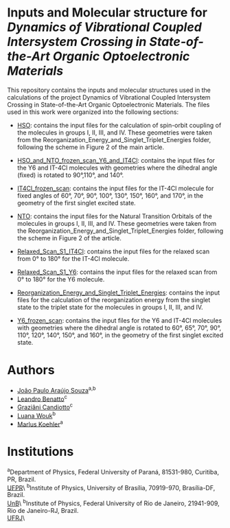 # Inputs and Molecular structure for *Dynamics of Vibrational Coupled Intersystem Crossing in State-of-the-Art Organic Optoelectronic Materials*
This repository contains the inputs and molecular structures used in the calculations of the project Dynamics of Vibrational Coupled Intersystem Crossing in State-of-the-Art Organic Optoelectronic Materials. The files used in this work were organized into the following sections:

- [HSO](https://github.com/gcandiotto/Dynamics_of_Vibrational_Coupled_Intersystem_Crossing/tree/main/HSO): contains the input files for the calculation of spin-orbit coupling of the molecules in groups I, II, III, and IV. These geometries were taken from the Reorganization_Energy_and_Singlet_Triplet_Energies folder, following the scheme in Figure 2 of the main article.

- [HSO_and_NTO_frozen_scan_Y6_and_IT4Cl](https://github.com/gcandiotto/Dynamics_of_Vibrational_Coupled_Intersystem_Crossing/tree/main/HSO_and_NTO_frozen_scan_Y6_and_IT4Cl): contains the input files for the Y6 and IT-4Cl molecules with geometries where the dihedral angle (fixed) is rotated to 90°,110°, and 140°.

- [IT4Cl_frozen_scan](https://github.com/gcandiotto/Dynamics_of_Vibrational_Coupled_Intersystem_Crossing/tree/main/IT4Cl_frozen_scan): contains the input files for the IT-4Cl molecule for fixed angles of 60°, 70°, 90°, 100°, 130°, 150°, 160°, and 170°, in the geometry of the first singlet excited state.

- [NTO](https://github.com/gcandiotto/Dynamics_of_Vibrational_Coupled_Intersystem_Crossing/tree/main/NTO): contains the input files for the Natural Transition Orbitals of the molecules in groups I, II, III, and IV. These geometries were taken from the Reorganization_Energy_and_Singlet_Triplet_Energies folder, following the scheme in Figure 2 of the article.

- [Relaxed_Scan_S1_IT4Cl](https://github.com/gcandiotto/Dynamics_of_Vibrational_Coupled_Intersystem_Crossing/tree/main/Relaxed_Scan_S1_IT4Cl): contains the input files for the relaxed scan from 0° to 180° for the IT-4Cl molecule.

- [Relaxed_Scan_S1_Y6](https://github.com/gcandiotto/Dynamics_of_Vibrational_Coupled_Intersystem_Crossing/tree/main/Relaxed_Scan_S1_Y6): contains the input files for the relaxed scan from 0° to 180° for the Y6 molecule.

- [Reorganization_Energy_and_Singlet_Triplet_Energies](https://github.com/gcandiotto/Dynamics_of_Vibrational_Coupled_Intersystem_Crossing/tree/main/Reorganization_Energy_and_Singlet_Triplet_Energies): contains the input files for the calculation of the reorganization energy from the singlet state to the triplet state for the molecules in groups I, II, III, and IV.

- [Y6_frozen_scan](https://github.com/gcandiotto/Dynamics_of_Vibrational_Coupled_Intersystem_Crossing/tree/main/Y6_frozen_scan): contains the input files for the Y6 and IT-4Cl molecules with geometries where the dihedral angle is rotated to 60°, 65°, 70°, 90°, 110°, 120°, 140°, 150°, and 160°, in the geometry of the first singlet excited state.

# Authors
* [João Paulo Araújo Souza](https://orcid.org/0000-0003-4609-552X)<sup>a,b</sup>
* [Leandro Benatto](https://orcid.org/0000-0001-9976-3574)<sup>c</sup>
* [Graziâni Candiotto](https://orcid.org/0000-0001-6755-660X)<sup>c</sup>
* [Luana Wouk](https://orcid.org/0000-0002-1843-0741)<sup>b</sup>
* [Marlus Koehler](https://orcid.org/0000-0001-9935-5060)<sup>a</sup>

# Institutions
<sup>a</sup>Department of Physics, Federal University of Paraná, 81531-980, Curitiba, PR, Brazil.<br>[UFPR](https://www.prppg.ufpr.br/site/ppgfisica/pb/)\\
<sup>b</sup>Institute of Physics, University of Brasília, 70919-970, Brasília-DF, Brazil.<br/>[UnB](http://ppgfis.unb.br/)\\
<sup>b</sup>Institute of Physics, Federal University of Rio de Janeiro, 21941-909, Rio de Janeiro-RJ, Brazil.<br>[UFRJ](https://pos.if.ufrj.br/pt/)\\



